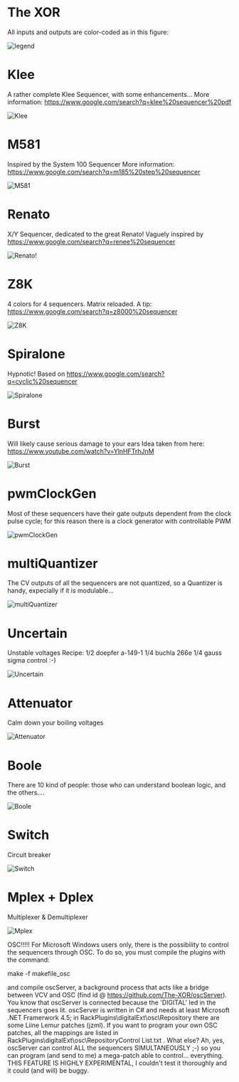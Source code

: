 # The XOR
All inputs and outputs are
color-coded as in this figure:

![legend](/res/png/legenda.png?raw=true "legend")

# Klee
A rather complete Klee Sequencer, with some enhancements...
More information: https://www.google.com/search?q=klee%20sequencer%20pdf

![Klee](/res/png/klee.png?raw=true "The Klee")

# M581
Inspired by the System 100 Sequencer
More information: https://www.google.com/search?q=m185%20step%20sequencer

![M581](/res/png/m581.png?raw=true "M581")

# Renato
X/Y Sequencer, dedicated to the great Renato!
Vaguely inspired by https://www.google.com/search?q=renee%20sequencer

![Renato!](/res/png/renato.png?raw=true "Renato")

# Z8K
4 colors for 4 sequencers. Matrix reloaded.
A tip: https://www.google.com/search?q=z8000%20sequencer

![Z8K](/res/png/z8k.png?raw=true "Z8K")

# Spiralone
Hypnotic!
Based on https://www.google.com/search?q=cyclic%20sequencer

![Spiralone](/res/png/spiralone.png?raw=true "Spiralone")

# Burst
Will likely cause serious damage to your ears
Idea taken from here: https://www.youtube.com/watch?v=YlnHFTrhJnM

![Burst](/res/png/burst.png?raw=true "Burst")

# pwmClockGen
Most of these sequencers have their gate outputs dependent
from the clock pulse cycle; for this reason there is a clock generator
with controllable PWM

![pwmClockGen](/res/png/pwmclockgen.png?raw=true "pwmClockGen")

# multiQuantizer
The CV outputs of all the sequencers are not quantized, so a Quantizer is handy, expecially
if it is modulable...

![multiQuantizer](/res/png/quantizer.png?raw=true "multiQuantizer")

# Uncertain
Unstable voltages
Recipe:
1/2 doepfer a-149-1
1/4 buchla 266e
1/4 gauss sigma control :-)

![Uncertain](/res/png/uncertain.png?raw=true "Uncertain")

# Attenuator
Calm down your boiling voltages

![Attenuator](/res/png/attenuator.png?raw=true "Attenuator")

# Boole
There are 10 kind of people: those who can understand boolean logic, and the others....

![Boole](/res/png/boole.png?raw=true "Boole")

# Switch
Circuit breaker

![Switch](/res/png/switch.png?raw=true "Switch")

# Mplex + Dplex
Multiplexer & Demultiplexer

![Mplex](/res/png/mplex.png?raw=true "Mplex")

OSC!!!!!
For Microsoft Windows users only, there is the possibility to control the sequencers through OSC. 
To do so, you must compile the plugins with the command:

make -f makefile_osc

and compile oscServer, a background process that acts like a bridge between VCV and OSC (find id
@ https://github.com/The-XOR/oscServer).
You know that oscServer is connected because the 'DIGITAL' led in the sequencers goes lit.
oscServer is written in C# and needs at least Microsoft .NET Framerwork 4.5; in RackPlugins\digitalExt\osc\Repository
there are some Liine Lemur patches (jzml). If you want to program your own OSC patches, 
all the mappings are listed in RackPlugins\digitalExt\osc\RepositoryControl List.txt .
What else? Ah, yes, oscServer can control ALL the sequencers SIMULTANEOUSLY ;-) so you can program
(and send to me) a mega-patch able to control... everything. 
THIS FEATURE IS HIGHLY EXPERIMENTAL, I couldn't test it thoroughly and it could (and will) be buggy.
